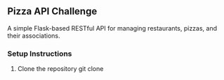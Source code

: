 ## Pizza API Challenge
A simple Flask-based RESTful API for managing restaurants, pizzas, and their associations.

### Setup Instructions
1. Clone the repository
git clone